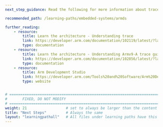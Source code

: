 ```yaml
---
next_step_guidance: Read the following for more information about trace on Arm-based targets.

recommended_path: /learning-paths/embedded-systems/armds

further_reading:
    - resource:
        title: Learn the architecture - Understanding trace 
        link: https://developer.arm.com/documentation/102119/latest/?lang=en
        type: documentation
    - resource:
        title: Learn the architecture - Understanding Armv9-A trace guide
        link: https://developer.arm.com/documentation/102856/latest/?lang=en
        type: documentation
    - resource:
        title: Arm Development Studio 
        link: https://developer.arm.com/Tools%20and%20Software/Arm%20Development%20Studio
        type: website


# ================================================================================
#       FIXED, DO NOT MODIFY
# ================================================================================
weight: 21                  # set to always be larger than the content in this path, and one more than 'review'
title: "Next Steps"         # Always the same
layout: "learningpathall"   # All files under learning paths have this same wrapper
---
```

